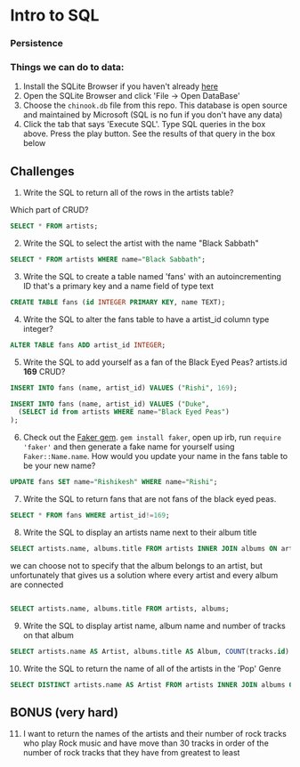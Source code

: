 Intro to SQL
============

### Persistence


### Things we can do to data:



1. Install the SQLite Browser if you haven't already [here](http://sqlitebrowser.org/)
2. Open the SQLite Browser and click 'File -> Open DataBase'
3. Choose the `chinook.db` file from this repo. This database is open source and maintained by Microsoft (SQL is no fun if you don't have any data)
4. Click the tab that says 'Execute SQL'. Type SQL queries in the box above. Press the play button. See the results of that query in the box below

## Challenges

1. Write the SQL to return all of the rows in the artists table?

Which part of CRUD?

```SQL
SELECT * FROM artists;
```

2. Write the SQL to select the artist with the name "Black Sabbath"

```SQL
SELECT * FROM artists WHERE name="Black Sabbath";
```

3. Write the SQL to create a table named 'fans' with an autoincrementing ID that's a primary key and a name field of type text

```sql
CREATE TABLE fans (id INTEGER PRIMARY KEY, name TEXT);
```

4. Write the SQL to alter the fans table to have a artist_id column type integer?

```sql
ALTER TABLE fans ADD artist_id INTEGER;
```

5. Write the SQL to add yourself as a fan of the Black Eyed Peas? artists.id **169**
CRUD?

```sql
INSERT INTO fans (name, artist_id) VALUES ("Rishi", 169);
```

```sql
INSERT INTO fans (name, artist_id) VALUES ("Duke",
  (SELECT id from artists WHERE name="Black Eyed Peas")
);
```

6. Check out the [Faker gem](https://github.com/stympy/faker). `gem install faker`, open up irb, run `require 'faker'` and then generate a fake name for yourself using `Faker::Name.name`. How would you update your name in the fans table to be your new name?

```sql
UPDATE fans SET name="Rishikesh" WHERE name="Rishi";
```

7. Write the SQL to return fans that are not fans of the black eyed peas.

```sql
SELECT * FROM fans WHERE artist_id!=169;
```

8. Write the SQL to display an artists name next to their album title


```sql
SELECT artists.name, albums.title FROM artists INNER JOIN albums ON artists.id=albums.artist_id;
```

we can choose not to specify that the album belongs to an artist, but unfortunately that gives us a solution where every artist and every album are connected
```sql

SELECT artists.name, albums.title FROM artists, albums;
```

9. Write the SQL to display artist name, album name and number of tracks on that album

```sql
SELECT artists.name AS Artist, albums.title AS Album, COUNT(tracks.id) AS "Track Count" FROM artists INNER JOIN albums ON artists.id=albums.artist_id INNER JOIN tracks ON albums.id=tracks.album_id GROUP BY tracks.album_id;
```

10. Write the SQL to return the name of all of the artists in the 'Pop' Genre

```sql
SELECT DISTINCT artists.name AS Artist FROM artists INNER JOIN albums ON  artists.id=albums.artist_id INNER JOIN tracks ON albums.id=tracks.album_id INNER JOIN genres ON genres.id=tracks.genre_id WHERE genres.name="Pop";
```

## BONUS (very hard)

11. I want to return the names of the artists and their number of rock tracks
    who play Rock music
    and have move than 30 tracks
    in order of the number of rock tracks that they have
    from greatest to least

```sql

```
